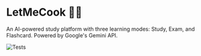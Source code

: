 # LetMeCook 🧑‍🍳

An AI-powered study platform with three learning modes: Study, Exam, and Flashcard. Powered by Google's Gemini API.

 ![Tests](https://github.com/Ayan-Nalawade/LetMeCook/actions/workflows/test.yml/badge.svg)